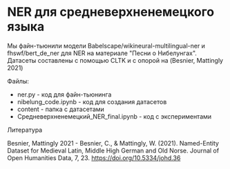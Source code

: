 # NER для средневерхненемецкого языка
Мы файн-тьюнили модели Babelscape/wikineural-multilingual-ner и fhswf/bert_de_ner для NER на материале "Песни о Нибелунгах". Датасеты составлены с помощью CLTK и с опорой на (Besnier, Mattingly 2021)

Файлы:
- ner.py - код для файн-тьюнинга
- nibelung_code.ipynb - код для создания датасетов
- content - папка с датасетами
- Средневерхненемецкий_NER_final.ipynb - код с экспериментами

Литература

Besnier, Mattingly 2021 - Besnier, C., & Mattingly, W. (2021). Named-Entity Dataset for Medieval Latin, Middle High German and Old Norse. Journal of Open Humanities Data, 7, 23. https://doi.org/10.5334/johd.36
